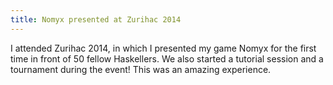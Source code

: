 ```yaml
---
title: Nomyx presented at Zurihac 2014 
---
```


I attended Zurihac 2014, in which I presented my game Nomyx for the first time in front of 50 fellow Haskellers.
We also started a tutorial session and a tournament during the event!
This was an amazing experience.

